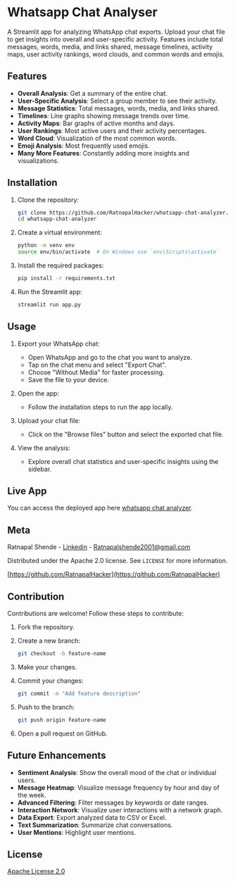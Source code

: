 # Whatsapp Chat Analyser

A Streamlit app for analyzing WhatsApp chat exports. Upload your chat file to get insights into overall and user-specific activity.
Features include total messages, words, media, and links shared, message timelines, activity maps, user activity rankings, word clouds, and common words and emojis.

## Features

- **Overall Analysis**: Get a summary of the entire chat.
- **User-Specific Analysis**: Select a group member to see their activity.
- **Message Statistics**: Total messages, words, media, and links shared.
- **Timelines**: Line graphs showing message trends over time.
- **Activity Maps**: Bar graphs of active months and days.
- **User Rankings**: Most active users and their activity percentages.
- **Word Cloud**: Visualization of the most common words.
- **Emoji Analysis**: Most frequently used emojis.
- **Many More Features**: Constantly adding more insights and visualizations.


## Installation

1. Clone the repository:
    ```bash
    git clone https://github.com/RatnapalHacker/whatsapp-chat-analyzer.git
    cd whatsapp-chat-analyzer
    ```

2. Create a virtual environment:
    ```bash
    python -m venv env
    source env/bin/activate  # On Windows use `env\Scripts\activate`
    ```

3. Install the required packages:
    ```bash
    pip install -r requirements.txt
    ```

4. Run the Streamlit app:
    ```bash
    streamlit run app.py
    ```

## Usage

1. Export your WhatsApp chat:
   - Open WhatsApp and go to the chat you want to analyze.
   - Tap on the chat menu and select "Export Chat".
   - Choose "Without Media" for faster processing.
   - Save the file to your device.

2. Open the app:
   - Follow the installation steps to run the app locally.

3. Upload your chat file:
   - Click on the "Browse files" button and select the exported chat file.

4. View the analysis:
   - Explore overall chat statistics and user-specific insights using the sidebar.

## Live App

You can access the deployed app here [whatsapp chat analyzer](https://wachatanalyzer.streamlit.app/).

## Meta

Ratnapal Shende - [Linkedin](https://in.linkedin.com/in/ratnapalshende) - Ratnapalshende2001@gmail.com

Distributed under the Apache 2.0 license. See ``LICENSE`` for more information.

[https://github.com/RatnapalHacker](https://github.com/RatnapalHacker)
## Contribution

Contributions are welcome! Follow these steps to contribute:

1. Fork the repository.
2. Create a new branch:
    ```bash
    git checkout -b feature-name
    ```

3. Make your changes.
4. Commit your changes:
    ```bash
    git commit -m "Add feature description"
    ```

5. Push to the branch:
    ```bash
    git push origin feature-name
    ```

6. Open a pull request on GitHub.

## Future Enhancements

- **Sentiment Analysis**: Show the overall mood of the chat or individual users.
- **Message Heatmap**: Visualize message frequency by hour and day of the week.
- **Advanced Filtering**: Filter messages by keywords or date ranges.
- **Interaction Network**: Visualize user interactions with a network graph.
- **Data Export**: Export analyzed data to CSV or Excel.
- **Text Summarization**: Summarize chat conversations.
- **User Mentions**: Highlight user mentions.

## License

[Apache License 2.0](LICENSE)
